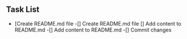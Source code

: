 ## Task List
- [Create README.md file
-[] Create README.md file
[] Add content to README.md
-[] Add content to README.md
-[] Commit changes
